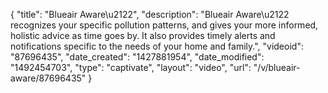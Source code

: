 {
    "title": "Blueair Aware\u2122",
    "description": "Blueair Aware\u2122 recognizes your specific pollution patterns, and gives your more informed, holistic advice as time goes by. It also provides timely alerts and notifications specific to the needs of your home and family.",
    "videoid": "87696435",
    "date_created": "1427881954",
    "date_modified": "1492454703",
    "type": "captivate",
    "layout": "video",
    "url": "\/v\/blueair-aware\/87696435"
}